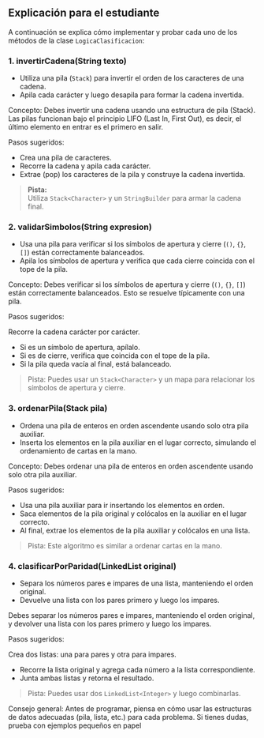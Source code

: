 
## Explicación para el estudiante

A continuación se explica cómo implementar y probar cada uno de los métodos de la clase `LogicaClasificacion`:

### 1. invertirCadena(String texto)
- Utiliza una pila (`Stack`) para invertir el orden de los caracteres de una cadena.
- Apila cada carácter y luego desapila para formar la cadena invertida.

Concepto:
Debes invertir una cadena usando una estructura de pila (Stack). Las pilas funcionan bajo el principio LIFO (Last In, First Out), es decir, el último elemento en entrar es el primero en salir.

Pasos sugeridos:

- Crea una pila de caracteres.
- Recorre la cadena y apila cada carácter.
- Extrae (pop) los caracteres de la pila y construye la cadena invertida.
> **Pista:**  
> Utiliza `Stack<Character>` y un `StringBuilder` para armar la cadena final.




### 2. validarSimbolos(String expresion)
- Usa una pila para verificar si los símbolos de apertura y cierre (`()`, `{}`, `[]`) están correctamente balanceados.
- Apila los símbolos de apertura y verifica que cada cierre coincida con el tope de la pila.

Concepto:
Debes verificar si los símbolos de apertura y cierre (`()`, `{}`, `[]`)  están correctamente balanceados. Esto se resuelve típicamente con una pila.

Pasos sugeridos:

Recorre la cadena carácter por carácter.
- Si es un símbolo de apertura, apílalo.
- Si es de cierre, verifica que coincida con el tope de la pila.
- Si la pila queda vacía al final, está balanceado.

> Pista:
> Puedes usar un `Stack<Character>` y un mapa para relacionar los símbolos de apertura y cierre.

### 3. ordenarPila(Stack<Integer> pila)
- Ordena una pila de enteros en orden ascendente usando solo otra pila auxiliar.
- Inserta los elementos en la pila auxiliar en el lugar correcto, simulando el ordenamiento de cartas en la mano.

Concepto:
Debes ordenar una pila de enteros en orden ascendente usando solo otra pila auxiliar.

Pasos sugeridos:

- Usa una pila auxiliar para ir insertando los elementos en orden.
- Saca elementos de la pila original y colócalos en la auxiliar en el lugar correcto.
- Al final, extrae los elementos de la pila auxiliar y colócalos en una lista.

> Pista:
> Este algoritmo es similar a ordenar cartas en la mano.

### 4. clasificarPorParidad(LinkedList<Integer> original)
- Separa los números pares e impares de una lista, manteniendo el orden original.
- Devuelve una lista con los pares primero y luego los impares.

Debes separar los números pares e impares, manteniendo el orden original, y devolver una lista con los pares primero y luego los impares.

Pasos sugeridos:

Crea dos listas: una para pares y otra para impares.
- Recorre la lista original y agrega cada número a la lista correspondiente.
- Junta ambas listas y retorna el resultado.

> Pista:
> Puedes usar dos `LinkedList<Integer>` y luego combinarlas.

Consejo general:
Antes de programar, piensa en cómo usar las estructuras de datos adecuadas (pila, lista, etc.) para cada problema. Si tienes dudas, prueba con ejemplos pequeños en papel

